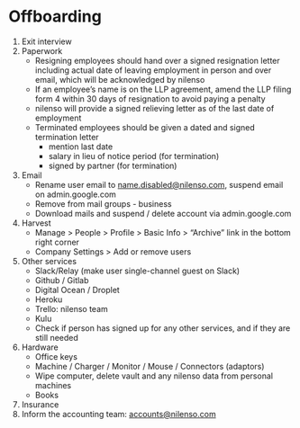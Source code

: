 # Offboarding

1. Exit interview
2. Paperwork
   * Resigning employees should hand over a signed resignation letter including actual date of leaving employment in person and over email, which will be acknowledged by nilenso
   * If an employee’s name is on the LLP agreement, amend the LLP filing form 4 within 30 days of resignation to avoid paying a penalty
   * nilenso will provide a signed relieving letter as of the last date of employment
   * Terminated employees should be given a dated and signed termination letter
     * mention last date
     * salary in lieu of notice period \(for termination\)
     * signed by partner \(for termination\)
3. Email
   * Rename user email to name.disabled@nilenso.com, suspend email on admin.google.com
   * Remove from mail groups - business
   * Download mails and suspend / delete account via admin.google.com
4. Harvest
   * Manage &gt; People &gt; Profile &gt; Basic Info &gt; “Archive” link in the bottom right corner
   * Company Settings &gt; Add or remove users
5. Other services
   * Slack/Relay \(make user single-channel guest on Slack\)
   * Github / Gitlab
   * Digital Ocean / Droplet
   * Heroku
   * Trello: nilenso team
   * Kulu
   * Check if person has signed up for any other services, and if they are still needed
6. Hardware
   * Office keys
   * Machine / Charger / Monitor / Mouse / Connectors \(adaptors\)
   * Wipe computer, delete vault and any nilenso data from personal machines
   * Books
7. Insurance
8. Inform the accounting team: accounts@nilenso.com

